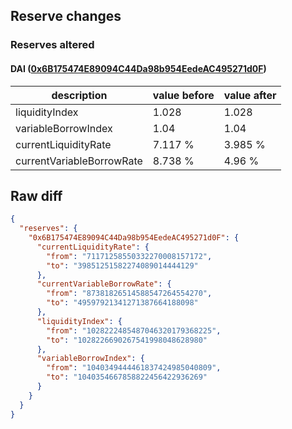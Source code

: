 ## Reserve changes

### Reserves altered

#### DAI ([0x6B175474E89094C44Da98b954EedeAC495271d0F](https://etherscan.io/address/0x6B175474E89094C44Da98b954EedeAC495271d0F))

| description | value before | value after |
| --- | --- | --- |
| liquidityIndex | 1.028 | 1.028 |
| variableBorrowIndex | 1.04 | 1.04 |
| currentLiquidityRate | 7.117 % | 3.985 % |
| currentVariableBorrowRate | 8.738 % | 4.96 % |


## Raw diff

```json
{
  "reserves": {
    "0x6B175474E89094C44Da98b954EedeAC495271d0F": {
      "currentLiquidityRate": {
        "from": "71171258550332270008157172",
        "to": "39851251582274089014444129"
      },
      "currentVariableBorrowRate": {
        "from": "87381826514588547264554270",
        "to": "49597921341271387664188098"
      },
      "liquidityIndex": {
        "from": "1028222485487046320179368225",
        "to": "1028226690267541998048628980"
      },
      "variableBorrowIndex": {
        "from": "1040349444461837424985040809",
        "to": "1040354667858822456422936269"
      }
    }
  }
}
```